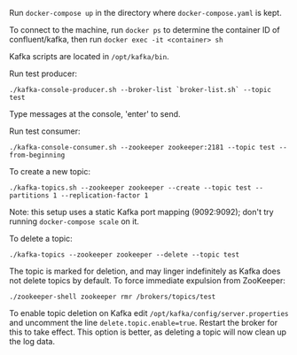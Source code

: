 Run `docker-compose up` in the directory where `docker-compose.yaml` is kept.

To connect to the machine, run `docker ps` to determine the container ID of confluent/kafka, then run `docker exec -it <container> sh`

Kafka scripts are located in `/opt/kafka/bin`.

Run test producer:

    ./kafka-console-producer.sh --broker-list `broker-list.sh` --topic test

Type messages at the console, 'enter' to send.

Run test consumer:

    ./kafka-console-consumer.sh --zookeeper zookeeper:2181 --topic test --from-beginning

To create a new topic:

    ./kafka-topics.sh --zookeeper zookeeper --create --topic test --partitions 1 --replication-factor 1

Note: this setup uses a static Kafka port mapping (9092:9092); don't try running `docker-compose scale` on it.

To delete a topic:

    ./kafka-topics --zookeeper zookeeper --delete --topic test

The topic is marked for deletion, and may linger indefinitely as Kafka does not delete topics by default. To force immediate expulsion from ZooKeeper:

    ./zookeeper-shell zookeeper rmr /brokers/topics/test

To enable topic deletion on Kafka edit `/opt/kafka/config/server.properties` and uncomment the line `delete.topic.enable=true`. Restart the broker for this to take effect. This option is better, as deleting a topic will now clean up the log data.
